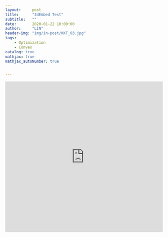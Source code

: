 ```yaml
---
layout:     post
title:      "3dEmbed Test"
subtitle:   ""
date:       2020-01-22 10:00:00
author:     "LIN"
header-img: "img/in-post/KKT_03.jpg"
tags:
    - Optimization    
    - Convex
catalog: true
mathjax: true
mathjax_autoNumber: true


---
```




<iframe id="3a84c902-15fc-4e3d-8e78-e8e5556a6737" src="https://www.vectary.com/viewer/v1/?model=3a84c902-15fc-4e3d-8e78-e8e5556a6737&env=studio1" frameborder="0" width="100%" height="480"></iframe>



